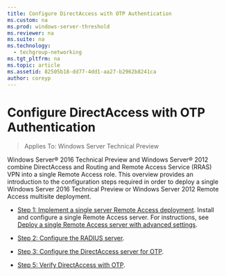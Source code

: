 ```yaml
---
title: Configure DirectAccess with OTP Authentication
ms.custom: na
ms.prod: windows-server-threshold
ms.reviewer: na
ms.suite: na
ms.technology: 
  - techgroup-networking
ms.tgt_pltfrm: na
ms.topic: article
ms.assetid: 82505b18-dd77-4dd1-aa27-b2962b8241ca
author: coreyp
---
```

# Configure DirectAccess with OTP Authentication

>Applies To: Windows Server Technical Preview

Windows Server&reg; 2016 Technical Preview and Windows Server&reg; 2012 combine DirectAccess and Routing and Remote Access Service (RRAS) VPN into a single Remote Access role. This overview provides an introduction to the configuration steps required in order to deploy a single Windows Server 2016 Technical Preview or  Windows Server 2012  Remote Access multisite deployment.  
  
  
-   [Step 1: Implement a single server Remote Access deployment](assetId:///825bbfc7-c96d-48ad-a909-c2f4bfc392a1). Install and configure a single Remote Access server. For instructions, see [Deploy a single Remote Access server with advanced settings](assetId:///3475e527-541f-4a34-b940-18d481ac59f6).  
  
-   [Step 2: Configure the RADIUS server](assetId:///1bf49ebd-8fc9-4dea-9ca9-02685d4fd461).  
  
-   [Step 3: Configure the DirectAccess server for OTP](assetId:///26462967-f450-476b-ae90-b1b2e7248699).  
  
-   [Step 5: Verify DirectAccess with OTP](assetId:///dc832aed-257e-490b-b443-ca13a3e8a16e).  
  


